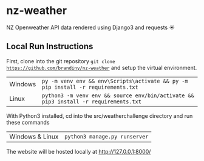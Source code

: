 # nz-weather
NZ Openweather API data rendered using Django3 and requests ☀️ 


## Local Run Instructions
First, clone into the git repository <code>git clone https://github.com/brandiny/nz-weather</code> and setup the virtual environment.

<table>
    <tr>
        <td>Windows</td>
        <td><code>py -m venv env && env\Scripts\activate && py -m pip install -r requirements.txt</code></td>
    </tr>
    <tr>
        <td>Linux</td>
        <td><code>python3 -m venv env && source env/bin/activate && pip3 install -r requirements.txt</code></td>
    </tr>
</table>

With Python3 installed, cd into the src/weatherchallenge directory and run these commands
<table>
    <tr>
        <td>Windows & Linux</td>
        <td><code>python3 manage.py runserver</code></td>
    </tr>
</table>

The website will be hosted locally at http://127.0.0.1:8000/
